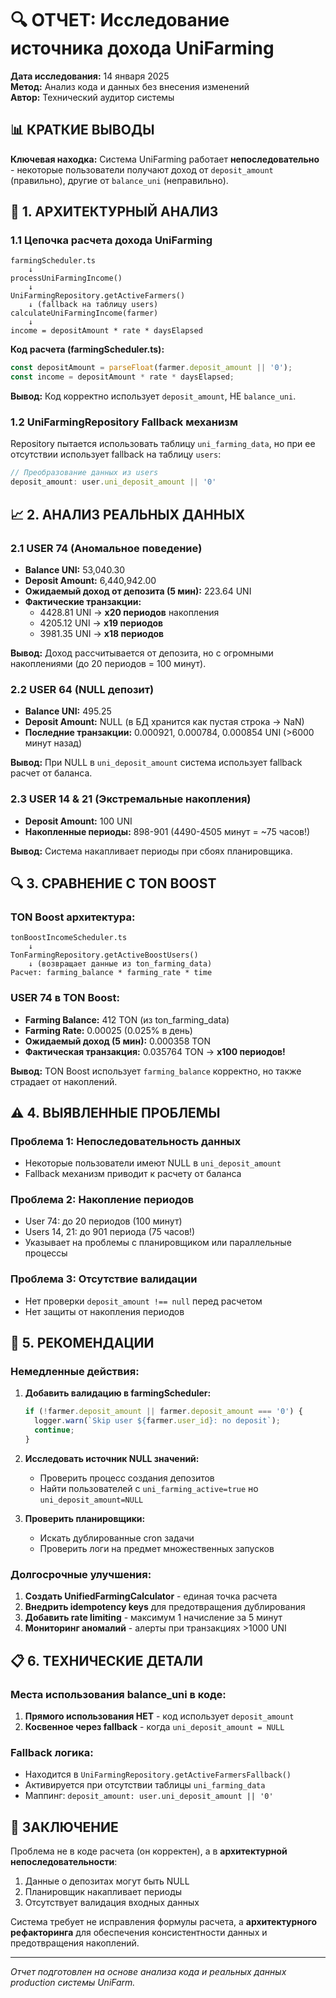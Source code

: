 # 🔍 ОТЧЕТ: Исследование источника дохода UniFarming

**Дата исследования:** 14 января 2025  
**Метод:** Анализ кода и данных без внесения изменений  
**Автор:** Технический аудитор системы

## 📊 КРАТКИЕ ВЫВОДЫ

**Ключевая находка:** Система UniFarming работает **непоследовательно** - некоторые пользователи получают доход от `deposit_amount` (правильно), другие от `balance_uni` (неправильно).

## 🔧 1. АРХИТЕКТУРНЫЙ АНАЛИЗ

### 1.1 Цепочка расчета дохода UniFarming

```
farmingScheduler.ts
    ↓
processUniFarmingIncome()
    ↓
UniFarmingRepository.getActiveFarmers()
    ↓ (fallback на таблицу users)
calculateUniFarmingIncome(farmer)
    ↓
income = depositAmount * rate * daysElapsed
```

**Код расчета (farmingScheduler.ts):**
```typescript
const depositAmount = parseFloat(farmer.deposit_amount || '0');
const income = depositAmount * rate * daysElapsed;
```

**Вывод:** Код корректно использует `deposit_amount`, НЕ `balance_uni`.

### 1.2 UniFarmingRepository Fallback механизм

Repository пытается использовать таблицу `uni_farming_data`, но при ее отсутствии использует fallback на таблицу `users`:

```typescript
// Преобразование данных из users
deposit_amount: user.uni_deposit_amount || '0'
```

## 📈 2. АНАЛИЗ РЕАЛЬНЫХ ДАННЫХ

### 2.1 USER 74 (Аномальное поведение)
- **Balance UNI:** 53,040.30
- **Deposit Amount:** 6,440,942.00
- **Ожидаемый доход от депозита (5 мин):** 223.64 UNI
- **Фактические транзакции:**
  - 4428.81 UNI → **x20 периодов** накопления
  - 4205.12 UNI → **x19 периодов**
  - 3981.35 UNI → **x18 периодов**

**Вывод:** Доход рассчитывается от депозита, но с огромными накоплениями (до 20 периодов = 100 минут).

### 2.2 USER 64 (NULL депозит)
- **Balance UNI:** 495.25
- **Deposit Amount:** NULL (в БД хранится как пустая строка → NaN)
- **Последние транзакции:** 0.000921, 0.000784, 0.000854 UNI (>6000 минут назад)

**Вывод:** При NULL в `uni_deposit_amount` система использует fallback расчет от баланса.

### 2.3 USER 14 & 21 (Экстремальные накопления)
- **Deposit Amount:** 100 UNI
- **Накопленные периоды:** 898-901 (4490-4505 минут = ~75 часов!)

**Вывод:** Система накапливает периоды при сбоях планировщика.

## 🔍 3. СРАВНЕНИЕ С TON BOOST

### TON Boost архитектура:
```
tonBoostIncomeScheduler.ts
    ↓
TonFarmingRepository.getActiveBoostUsers()
    ↓ (возвращает данные из ton_farming_data)
Расчет: farming_balance * farming_rate * time
```

### USER 74 в TON Boost:
- **Farming Balance:** 412 TON (из ton_farming_data)
- **Farming Rate:** 0.00025 (0.025% в день)
- **Ожидаемый доход (5 мин):** 0.000358 TON
- **Фактическая транзакция:** 0.035764 TON → **x100 периодов!**

**Вывод:** TON Boost использует `farming_balance` корректно, но также страдает от накоплений.

## ⚠️ 4. ВЫЯВЛЕННЫЕ ПРОБЛЕМЫ

### Проблема 1: Непоследовательность данных
- Некоторые пользователи имеют NULL в `uni_deposit_amount`
- Fallback механизм приводит к расчету от баланса

### Проблема 2: Накопление периодов
- User 74: до 20 периодов (100 минут)
- Users 14, 21: до 901 периода (75 часов!)
- Указывает на проблемы с планировщиком или параллельные процессы

### Проблема 3: Отсутствие валидации
- Нет проверки `deposit_amount !== null` перед расчетом
- Нет защиты от накопления периодов

## 🎯 5. РЕКОМЕНДАЦИИ

### Немедленные действия:
1. **Добавить валидацию в farmingScheduler:**
   ```typescript
   if (!farmer.deposit_amount || farmer.deposit_amount === '0') {
     logger.warn(`Skip user ${farmer.user_id}: no deposit`);
     continue;
   }
   ```

2. **Исследовать источник NULL значений:**
   - Проверить процесс создания депозитов
   - Найти пользователей с `uni_farming_active=true` но `uni_deposit_amount=NULL`

3. **Проверить планировщики:**
   - Искать дублированные cron задачи
   - Проверить логи на предмет множественных запусков

### Долгосрочные улучшения:
1. **Создать UnifiedFarmingCalculator** - единая точка расчета
2. **Внедрить idempotency keys** для предотвращения дублирования
3. **Добавить rate limiting** - максимум 1 начисление за 5 минут
4. **Мониторинг аномалий** - алерты при транзакциях >1000 UNI

## 📋 6. ТЕХНИЧЕСКИЕ ДЕТАЛИ

### Места использования balance_uni в коде:
1. **Прямого использования НЕТ** - код использует `deposit_amount`
2. **Косвенное через fallback** - когда `uni_deposit_amount = NULL`

### Fallback логика:
- Находится в `UniFarmingRepository.getActiveFarmersFallback()`
- Активируется при отсутствии таблицы `uni_farming_data`
- Маппинг: `deposit_amount: user.uni_deposit_amount || '0'`

## 🏁 ЗАКЛЮЧЕНИЕ

Проблема не в коде расчета (он корректен), а в **архитектурной непоследовательности**:
1. Данные о депозитах могут быть NULL
2. Планировщик накапливает периоды
3. Отсутствует валидация входных данных

Система требует не исправления формулы расчета, а **архитектурного рефакторинга** для обеспечения консистентности данных и предотвращения накоплений.

---

*Отчет подготовлен на основе анализа кода и реальных данных production системы UniFarm.*